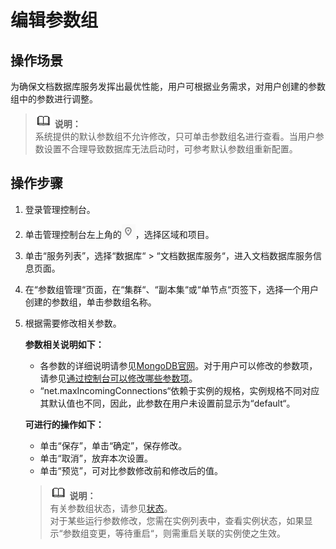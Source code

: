 # 编辑参数组<a name="zh-cn_topic_configuration"></a>

## 操作场景<a name="section61774358144918"></a>

为确保文档数据库服务发挥出最优性能，用户可根据业务需求，对用户创建的参数组中的参数进行调整。

>![](public_sys-resources/icon-note.gif) **说明：**   
>系统提供的默认参数组不允许修改，只可单击参数组名进行查看。当用户参数设置不合理导致数据库无法启动时，可参考默认参数组重新配置。  

## 操作步骤<a name="section30073268144833"></a>

1.  登录管理控制台。
2.  单击管理控制台左上角的![](figures/region.png)，选择区域和项目。
3.  单击“服务列表”，选择“数据库“  \>  “文档数据库服务“，进入文档数据库服务信息页面。
4.  在“参数组管理“页面，在“集群“、“副本集“或“单节点“页签下，选择一个用户创建的参数组，单击参数组名称。
5.  根据需要修改相关参数。

    **参数相关说明如下：**

    -   各参数的详细说明请参见[MongoDB官网](https://docs.mongodb.com/v3.2/reference/parameters/)。对于用户可以修改的参数项，请参见[通过控制台可以修改哪些参数项](http://support.huaweicloud.com/dds_faq/dds_faq_0035.html)。
    -   “net.maxIncomingConnections“依赖于实例的规格，实例规格不同对应其默认值也不同，因此，此参数在用户未设置前显示为“default“。

    **可进行的操作如下：**

    -   单击“保存”，单击“确定”，保存修改。
    -   单击“取消”，放弃本次设置。
    -   单击“预览”，可对比参数修改前和修改后的值。

    >![](public_sys-resources/icon-note.gif) **说明：**   
    >有关参数组状态，请参见[状态](https://support.huaweicloud.com/productdesc-dds/zh-cn_topic_0044018318.html)。  
    >对于某些运行参数修改，您需在实例列表中，查看实例状态，如果显示“参数组变更，等待重启“，则需重启关联的实例使之生效。  


